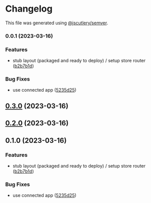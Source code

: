 # Changelog

This file was generated using [@jscutlery/semver](https://github.com/jscutlery/semver).

### 0.0.1 (2023-03-16)


### Features

* stub layout (packaged and ready to deploy) / setup store router ([b2b7b1d](https://github.com/permafacts/el-cap/commit/b2b7b1dd5872b679f407c18c83d5b85475d82d6c))


### Bug Fixes

* use connected app ([5235d25](https://github.com/permafacts/el-cap/commit/5235d25b9256fa70e58fda2b362a467094a9cfc6))

## [0.3.0](https://github.com/permafacts/el-cap/compare/el-cap-0.2.0...el-cap-0.3.0) (2023-03-16)

## [0.2.0](https://github.com/permafacts/el-cap/compare/el-cap-0.1.0...el-cap-0.2.0) (2023-03-16)

## 0.1.0 (2023-03-16)


### Features

* stub layout (packaged and ready to deploy) / setup store router ([b2b7b1d](https://github.com/permafacts/el-cap/commit/b2b7b1dd5872b679f407c18c83d5b85475d82d6c))


### Bug Fixes

* use connected app ([5235d25](https://github.com/permafacts/el-cap/commit/5235d25b9256fa70e58fda2b362a467094a9cfc6))
